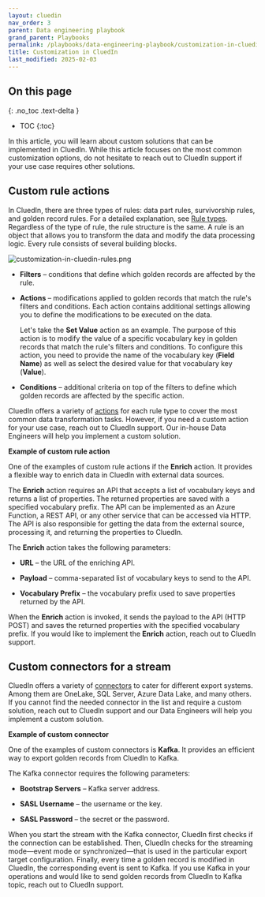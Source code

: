 ```yaml
---
layout: cluedin
nav_order: 3
parent: Data engineering playbook
grand_parent: Playbooks
permalink: /playbooks/data-engineering-playbook/customization-in-cluedin
title: Customization in CluedIn
last_modified: 2025-02-03
---
```

## On this page
{: .no_toc .text-delta }
- TOC
{:toc}

In this article, you will learn about custom solutions that can be implemented in CluedIn. While this article focuses on the most common customization options, do not hesitate to reach out to CluedIn support if your use case requires other solutions.

## Custom rule actions

In CluedIn, there are three types of rules: data part rules, survivorship rules, and golden record rules. For a detailed explanation, see [Rule types](/management/rules/rule-types). Regardless of the type of rule, the rule structure is the same. A rule is an object that allows you to transform the data and modify the data processing logic. Every rule consists of several building blocks.

![customization-in-cluedin-rules.png](../../assets/images/playbooks/customization-in-cluedin-rules.png)

- **Filters** – conditions that define which golden records are affected by the rule.

- **Actions** – modifications applied to golden records that match the rule's filters and conditions. Each action contains additional settings allowing you to define the modifications to be executed on the data.

    Let's take the **Set Value** action as an example. The purpose of this action is to modify the value of a specific vocabulary key in golden records that match the rule's filters and conditions. To configure this action, you need to provide the name of the vocabulary key (**Field Name**) as well as select the desired value for that vocabulary key (**Value**).

- **Conditions** – additional criteria on top of the filters to define which golden records are affected by the specific action.

CluedIn offers a variety of [actions](/management/rules/rules-reference) for each rule type to cover the most common data transformation tasks. However, if you need a custom action for your use case, reach out to CluedIn support. Our in-house Data Engineers will help you implement a custom solution.

**Example of custom rule action**

One of the examples of custom rule actions if the **Enrich** action. It provides a flexible way to enrich data in CluedIn with external data sources.

The **Enrich** action requires an API that accepts a list of vocabulary keys and returns a list of properties. The returned properties are saved with a specified vocabulary prefix. The API can be implemented as an Azure Function, a REST API, or any other service that can be accessed via HTTP.
The API is also responsible for getting the data from the external source, processing it, and returning the properties to CluedIn.

The **Enrich** action takes the following parameters:

- **URL** – the URL of the enriching API.

- **Payload** – comma-separated list of vocabulary keys to send to the API.

- **Vocabulary Prefix** – the vocabulary prefix used to save properties returned by the API.

When the **Enrich** action is invoked, it sends the payload to the API (HTTP POST) and saves the returned properties with the specified vocabulary prefix. If you would like to implement the **Enrich** action, reach out to CluedIn support.

## Custom connectors for a stream

CluedIn offers a variety of [connectors](/consume/export-targets/connector-reference) to cater for different export systems. Among them are OneLake, SQL Server, Azure Data Lake, and many others. If you cannot find the needed connector in the list and require a custom solution, reach out to CluedIn support and our Data Engineers will help you implement a custom solution.

**Example of custom connector**

One of the examples of custom connectors is **Kafka**. It provides an efficient way to export golden records from CluedIn to Kafka.

The Kafka connector requires the following parameters:

- **Bootstrap Servers** – Kafka server address.

- **SASL Username** – the username or the key.

- **SASL Password** – the secret or the password.

When you start the stream with the Kafka connector, CluedIn first checks if the connection can be established. Then, CluedIn checks for the streaming mode—event mode or synchronized—that is used in the particular export target configuration. Finally, every time a golden record is modified in CluedIn, the corresponding event is sent to Kafka. If you use Kafka in your operations and would like to send golden records from CluedIn to Kafka topic, reach out to CluedIn support.